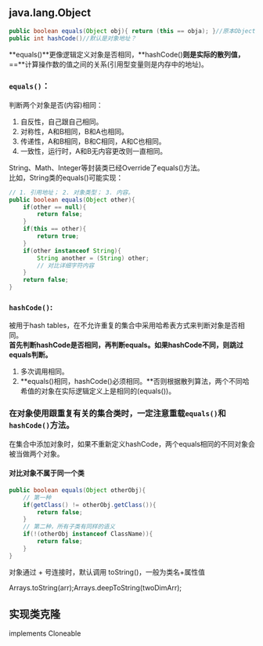 ## java.lang.Object

```java
public boolean equals(Object obj){ return (this == obja); }//原本Object.java中的实现是判断地址是否相同。
public int hashCode()//默认是对象地址？
```
**equals()**更像逻辑定义对象是否相同，**hashCode()**则是实际的散列值，**==**计算操作数的值之间的关系(引用型变量则是内存中的地址)。  

### `equals()`：  
判断两个对象是否(内容)相同：  

1. 自反性，自己跟自己相同。
2. 对称性，A和B相同，B和A也相同。
3. 传递性，A和B相同，B和C相同，A和C也相同。
4. 一致性，运行时，A和B无内容更改则一直相同。

String、Math、Integer等封装类已经Override了equals()方法。  
比如，String类的equals()可能实现：  
```java
// 1. 引用地址； 2. 对象类型； 3. 内容。
public boolean equals(Object other){
    if(other == null){
        return false;
    }
    if(this == other){
        return true;
    }
    if(other instanceof String){
        String another = (String) other;
        // 对比详细字符内容
    }
    return false;
}
```

### `hashCode()`:  
被用于hash tables，在不允许重复的集合中采用哈希表方式来判断对象是否相同。  
**首先判断hashCode是否相同，再判断equals。如果hashCode不同，则跳过equals判断。**  

1. 多次调用相同。
2. **equals()相同，hashCode()必须相同。**否则根据散列算法，两个不同哈希值的对象在实际逻辑定义上是相同的(equals())。


### 在对象使用跟重复有关的集合类时，一定注意重载`equals()`和`hashCode()`方法。
在集合中添加对象时，如果不重新定义hashCode，两个equals相同的不同对象会被当做两个对象。



#### 对比对象不属于同一个类

```java
public boolean equals(Object otherObj){
    // 第一种
    if(getClass() != otherObj.getClass()){
        return false;
    }
    // 第二种，所有子类有同样的语义
    if(!(otherObj instanceof ClassName)){
        return false;
    }
}
```



对象通过 + 号连接时，默认调用 toString()，一般为类名+属性值

Arrays.toString(arr);Arrays.deepToString(twoDimArr);



## 实现类克隆

implements Cloneable

